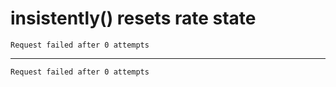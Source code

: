 # insistently() resets rate state

    Request failed after 0 attempts

---

    Request failed after 0 attempts

